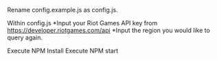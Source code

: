 Rename config.example.js as config.js.

Within config.js
*Input your Riot Games API key from https://developer.riotgames.com/api
*Input the region you would like to query again.

Execute NPM Install
Execute NPM start